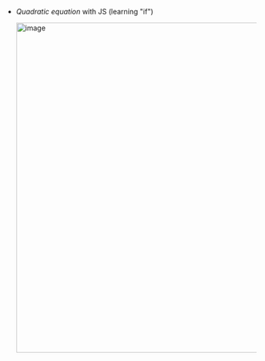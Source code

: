 - *Quadratic equation* with JS (learning "if")
  
  <img width="929" height="661" alt="image" src="https://github.com/user-attachments/assets/750c3a51-ebcf-407d-8dc8-4ecc65e914a4" />

